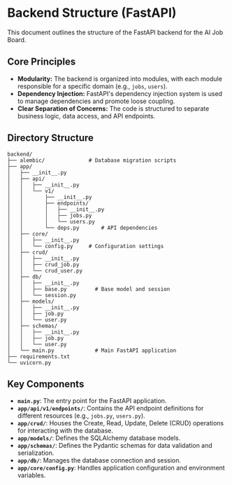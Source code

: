 # Backend Structure (FastAPI)

This document outlines the structure of the FastAPI backend for the AI Job Board.

## Core Principles

*   **Modularity:** The backend is organized into modules, with each module responsible for a specific domain (e.g., `jobs`, `users`).
*   **Dependency Injection:** FastAPI's dependency injection system is used to manage dependencies and promote loose coupling.
*   **Clear Separation of Concerns:** The code is structured to separate business logic, data access, and API endpoints.

## Directory Structure

```
backend/
├── alembic/              # Database migration scripts
├── app/
│   ├── __init__.py
│   ├── api/
│   │   ├── __init__.py
│   │   └── v1/
│   │       ├── __init__.py
│   │       ├── endpoints/
│   │       │   ├── __init__.py
│   │       │   ├── jobs.py
│   │       │   └── users.py
│   │       └── deps.py       # API dependencies
│   ├── core/
│   │   ├── __init__.py
│   │   └── config.py     # Configuration settings
│   ├── crud/
│   │   ├── __init__.py
│   │   ├── crud_job.py
│   │   └── crud_user.py
│   ├── db/
│   │   ├── __init__.py
│   │   ├── base.py         # Base model and session
│   │   └── session.py
│   ├── models/
│   │   ├── __init__.py
│   │   ├── job.py
│   │   └── user.py
│   ├── schemas/
│   │   ├── __init__.py
│   │   ├── job.py
│   │   └── user.py
│   └── main.py             # Main FastAPI application
├── requirements.txt
└── uvicorn.py
```

## Key Components

*   **`main.py`**: The entry point for the FastAPI application.
*   **`app/api/v1/endpoints/`**: Contains the API endpoint definitions for different resources (e.g., `jobs.py`, `users.py`).
*   **`app/crud/`**: Houses the Create, Read, Update, Delete (CRUD) operations for interacting with the database.
*   **`app/models/`**: Defines the SQLAlchemy database models.
*   **`app/schemas/`**: Defines the Pydantic schemas for data validation and serialization.
*   **`app/db/`**: Manages the database connection and session.
*   **`app/core/config.py`**: Handles application configuration and environment variables.

